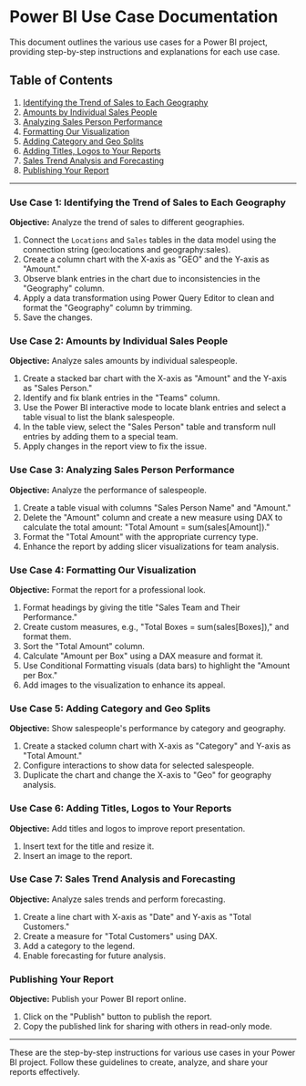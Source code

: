 # Power BI Use Case Documentation

This document outlines the various use cases for a Power BI project, providing step-by-step instructions and explanations for each use case.

## Table of Contents
1. [Identifying the Trend of Sales to Each Geography](#use-case-1-identifying-the-trend-of-sales-to-each-geography)
2. [Amounts by Individual Sales People](#use-case-2-amounts-by-individual-sales-people)
3. [Analyzing Sales Person Performance](#use-case-3-analyzing-sales-person-performance)
4. [Formatting Our Visualization](#use-case-4-formatting-our-visualization)
5. [Adding Category and Geo Splits](#use-case-5-adding-category-and-geo-splits)
6. [Adding Titles, Logos to Your Reports](#use-case-6-adding-titles-logos-to-your-reports)
7. [Sales Trend Analysis and Forecasting](#use-case-7-sales-trend-analysis-and-forecasting)
8. [Publishing Your Report](#publishing-your-report)

---

### Use Case 1: Identifying the Trend of Sales to Each Geography
**Objective:** Analyze the trend of sales to different geographies.

1. Connect the `Locations` and `Sales` tables in the data model using the connection string (geo:locations and geography:sales).
2. Create a column chart with the X-axis as "GEO" and the Y-axis as "Amount."
3. Observe blank entries in the chart due to inconsistencies in the "Geography" column.
4. Apply a data transformation using Power Query Editor to clean and format the "Geography" column by trimming.
5. Save the changes.

### Use Case 2: Amounts by Individual Sales People
**Objective:** Analyze sales amounts by individual salespeople.

1. Create a stacked bar chart with the X-axis as "Amount" and the Y-axis as "Sales Person."
2. Identify and fix blank entries in the "Teams" column.
3. Use the Power BI interactive mode to locate blank entries and select a table visual to list the blank salespeople.
4. In the table view, select the "Sales Person" table and transform null entries by adding them to a special team.
5. Apply changes in the report view to fix the issue.

### Use Case 3: Analyzing Sales Person Performance
**Objective:** Analyze the performance of salespeople.

1. Create a table visual with columns "Sales Person Name" and "Amount."
2. Delete the "Amount" column and create a new measure using DAX to calculate the total amount: "Total Amount = sum(sales[Amount])."
3. Format the "Total Amount" with the appropriate currency type.
4. Enhance the report by adding slicer visualizations for team analysis.

### Use Case 4: Formatting Our Visualization
**Objective:** Format the report for a professional look.

1. Format headings by giving the title "Sales Team and Their Performance."
2. Create custom measures, e.g., "Total Boxes = sum(sales[Boxes])," and format them.
3. Sort the "Total Amount" column.
4. Calculate "Amount per Box" using a DAX measure and format it.
5. Use Conditional Formatting visuals (data bars) to highlight the "Amount per Box."
6. Add images to the visualization to enhance its appeal.

### Use Case 5: Adding Category and Geo Splits
**Objective:** Show salespeople's performance by category and geography.

1. Create a stacked column chart with X-axis as "Category" and Y-axis as "Total Amount."
2. Configure interactions to show data for selected salespeople.
3. Duplicate the chart and change the X-axis to "Geo" for geography analysis.

### Use Case 6: Adding Titles, Logos to Your Reports
**Objective:** Add titles and logos to improve report presentation.

1. Insert text for the title and resize it.
2. Insert an image to the report.

### Use Case 7: Sales Trend Analysis and Forecasting
**Objective:** Analyze sales trends and perform forecasting.

1. Create a line chart with X-axis as "Date" and Y-axis as "Total Customers."
2. Create a measure for "Total Customers" using DAX.
3. Add a category to the legend.
4. Enable forecasting for future analysis.

### Publishing Your Report
**Objective:** Publish your Power BI report online.

1. Click on the "Publish" button to publish the report.
2. Copy the published link for sharing with others in read-only mode.

---

These are the step-by-step instructions for various use cases in your Power BI project. Follow these guidelines to create, analyze, and share your reports effectively.